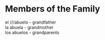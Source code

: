 # Members of the Family

el ///abuelo - grandfather  
la abuela - grandmother  
los abuelos - grandparents  



